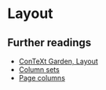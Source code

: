 # Layout


## Further readings

- [ConTeXt Garden, Layout][3]
- [Column sets][1]
- [Page columns][2]

[1]: http://www.pragma-ade.com/general/manuals/columnsets.pdf
[2]: http://www.pragma-ade.com/general/manuals/pagecolumns.pdf
[3]: https://wiki.contextgarden.net/Layout
